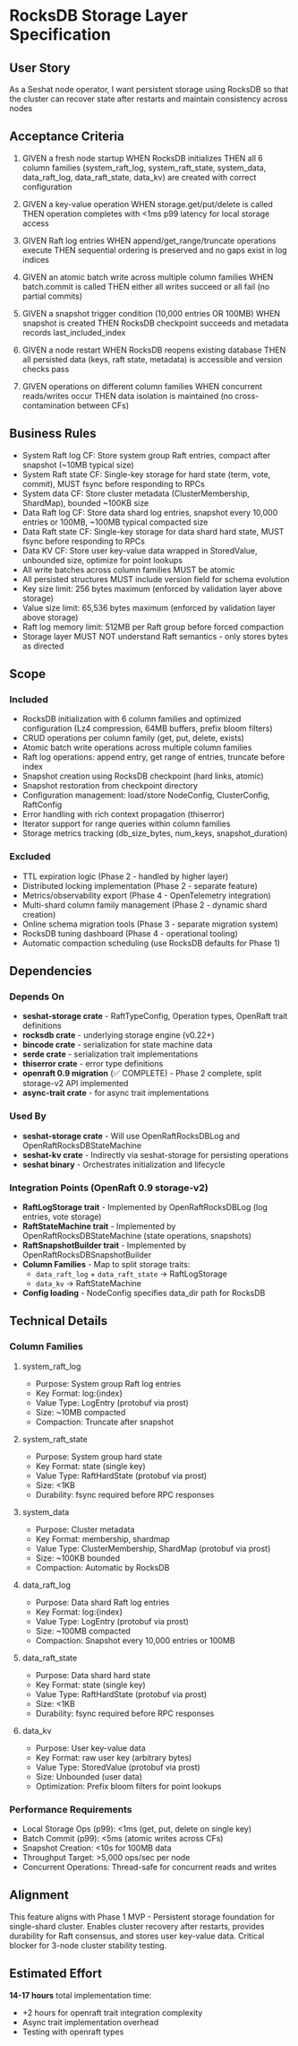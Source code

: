 # RocksDB Storage Layer Specification

## User Story

As a Seshat node operator, I want persistent storage using RocksDB so that the cluster can recover state after restarts and maintain consistency across nodes

## Acceptance Criteria

1. GIVEN a fresh node startup WHEN RocksDB initializes THEN all 6 column families (system_raft_log, system_raft_state, system_data, data_raft_log, data_raft_state, data_kv) are created with correct configuration

2. GIVEN a key-value operation WHEN storage.get/put/delete is called THEN operation completes with <1ms p99 latency for local storage access

3. GIVEN Raft log entries WHEN append/get_range/truncate operations execute THEN sequential ordering is preserved and no gaps exist in log indices

4. GIVEN an atomic batch write across multiple column families WHEN batch.commit is called THEN either all writes succeed or all fail (no partial commits)

5. GIVEN a snapshot trigger condition (10,000 entries OR 100MB) WHEN snapshot is created THEN RocksDB checkpoint succeeds and metadata records last_included_index

6. GIVEN a node restart WHEN RocksDB reopens existing database THEN all persisted data (keys, raft state, metadata) is accessible and version checks pass

7. GIVEN operations on different column families WHEN concurrent reads/writes occur THEN data isolation is maintained (no cross-contamination between CFs)

## Business Rules

- System Raft log CF: Store system group Raft entries, compact after snapshot (~10MB typical size)
- System Raft state CF: Single-key storage for hard state (term, vote, commit), MUST fsync before responding to RPCs
- System data CF: Store cluster metadata (ClusterMembership, ShardMap), bounded ~100KB size
- Data Raft log CF: Store data shard log entries, snapshot every 10,000 entries or 100MB, ~100MB typical compacted size
- Data Raft state CF: Single-key storage for data shard hard state, MUST fsync before responding to RPCs
- Data KV CF: Store user key-value data wrapped in StoredValue, unbounded size, optimize for point lookups
- All write batches across column families MUST be atomic
- All persisted structures MUST include version field for schema evolution
- Key size limit: 256 bytes maximum (enforced by validation layer above storage)
- Value size limit: 65,536 bytes maximum (enforced by validation layer above storage)
- Raft log memory limit: 512MB per Raft group before forced compaction
- Storage layer MUST NOT understand Raft semantics - only stores bytes as directed

## Scope

### Included

- RocksDB initialization with 6 column families and optimized configuration (Lz4 compression, 64MB buffers, prefix bloom filters)
- CRUD operations per column family (get, put, delete, exists)
- Atomic batch write operations across multiple column families
- Raft log operations: append entry, get range of entries, truncate before index
- Snapshot creation using RocksDB checkpoint (hard links, atomic)
- Snapshot restoration from checkpoint directory
- Configuration management: load/store NodeConfig, ClusterConfig, RaftConfig
- Error handling with rich context propagation (thiserror)
- Iterator support for range queries within column families
- Storage metrics tracking (db_size_bytes, num_keys, snapshot_duration)

### Excluded

- TTL expiration logic (Phase 2 - handled by higher layer)
- Distributed locking implementation (Phase 2 - separate feature)
- Metrics/observability export (Phase 4 - OpenTelemetry integration)
- Multi-shard column family management (Phase 2 - dynamic shard creation)
- Online schema migration tools (Phase 3 - separate migration system)
- RocksDB tuning dashboard (Phase 4 - operational tooling)
- Automatic compaction scheduling (use RocksDB defaults for Phase 1)

## Dependencies

### Depends On
- **seshat-storage crate** - RaftTypeConfig, Operation types, OpenRaft trait definitions
- **rocksdb crate** - underlying storage engine (v0.22+)
- **bincode crate** - serialization for state machine data
- **serde crate** - serialization trait implementations
- **thiserror crate** - error type definitions
- **openraft 0.9 migration** (✅ COMPLETE) - Phase 2 complete, split storage-v2 API implemented
- **async-trait crate** - for async trait implementations

### Used By
- **seshat-storage crate** - Will use OpenRaftRocksDBLog and OpenRaftRocksDBStateMachine
- **seshat-kv crate** - Indirectly via seshat-storage for persisting operations
- **seshat binary** - Orchestrates initialization and lifecycle

### Integration Points (OpenRaft 0.9 storage-v2)
- **RaftLogStorage trait** - Implemented by OpenRaftRocksDBLog (log entries, vote storage)
- **RaftStateMachine trait** - Implemented by OpenRaftRocksDBStateMachine (state operations, snapshots)
- **RaftSnapshotBuilder trait** - Implemented by OpenRaftRocksDBSnapshotBuilder
- **Column Families** - Map to split storage traits:
  - `data_raft_log` + `data_raft_state` → RaftLogStorage
  - `data_kv` → RaftStateMachine
- **Config loading** - NodeConfig specifies data_dir path for RocksDB

## Technical Details

### Column Families

1. system_raft_log
   - Purpose: System group Raft log entries
   - Key Format: log:{index}
   - Value Type: LogEntry (protobuf via prost)
   - Size: ~10MB compacted
   - Compaction: Truncate after snapshot

2. system_raft_state
   - Purpose: System group hard state
   - Key Format: state (single key)
   - Value Type: RaftHardState (protobuf via prost)
   - Size: <1KB
   - Durability: fsync required before RPC responses

3. system_data
   - Purpose: Cluster metadata
   - Key Format: membership, shardmap
   - Value Type: ClusterMembership, ShardMap (protobuf via prost)
   - Size: ~100KB bounded
   - Compaction: Automatic by RocksDB

4. data_raft_log
   - Purpose: Data shard Raft log entries
   - Key Format: log:{index}
   - Value Type: LogEntry (protobuf via prost)
   - Size: ~100MB compacted
   - Compaction: Snapshot every 10,000 entries or 100MB

5. data_raft_state
   - Purpose: Data shard hard state
   - Key Format: state (single key)
   - Value Type: RaftHardState (protobuf via prost)
   - Size: <1KB
   - Durability: fsync required before RPC responses

6. data_kv
   - Purpose: User key-value data
   - Key Format: raw user key (arbitrary bytes)
   - Value Type: StoredValue (protobuf via prost)
   - Size: Unbounded (user data)
   - Optimization: Prefix bloom filters for point lookups

### Performance Requirements

- Local Storage Ops (p99): <1ms (get, put, delete on single key)
- Batch Commit (p99): <5ms (atomic writes across CFs)
- Snapshot Creation: <10s for 100MB data
- Throughput Target: >5,000 ops/sec per node
- Concurrent Operations: Thread-safe for concurrent reads and writes

## Alignment

This feature aligns with Phase 1 MVP - Persistent storage foundation for single-shard cluster. Enables cluster recovery after restarts, provides durability for Raft consensus, and stores user key-value data. Critical blocker for 3-node cluster stability testing.

## Estimated Effort

**14-17 hours** total implementation time:
- +2 hours for openraft trait integration complexity
- Async trait implementation overhead
- Testing with openraft types
